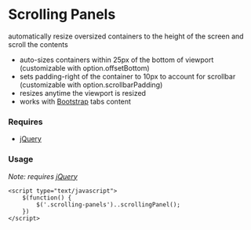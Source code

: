 # Scrolling Panels

automatically resize oversized containers to the height of the screen and scroll the contents

- auto-sizes containers within 25px of the bottom of viewport (customizable with option.offsetBottom)
- sets padding-right of the container to 10px to account for scrollbar (customizable with option.scrollbarPadding)
- resizes anytime the viewport is resized
- works with [Bootstrap](#http://getbootstrap.com) tabs content

### Requires

- [jQuery](#http://jQuery.com)

### Usage

_*Note:* requires [jQuery](http://jQuery.com)_

```
<script type="text/javascript">
	$(function() {
		$('.scrolling-panels')..scrollingPanel();
	})
</script>

```

